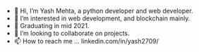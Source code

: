 - 👋 Hi, I’m Yash Mehta, a python developer and web developer.
- 👀 I’m interested in web development, and blockchain mainly.
- 🌱 Graduating in mid 2021.
- 💞️ I’m looking to collaborate on projects.
- 📫 How to reach me ... linkedin.com/in/yash2709/

<!---
aster2709/aster2709 is a ✨ special ✨ repositose its `README.md` (this file) appears on your GitHub profile.
You can click the Preview link to take a look at your changes.
--->
